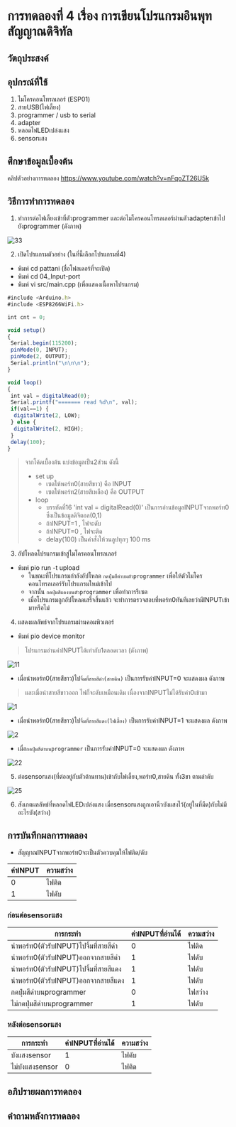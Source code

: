 # การทดลองที่ 4 เรื่อง การเขียนโปรแกรมอินพุทสัญญาณดิจิทัล
## วัตถุประสงค์

## อุปกรณ์ที่ใช้
1. ไมโครคอนโทรลเลอร์ (ESP01)
2. สายUSB(ไฟเลี้ยง)
3. programmer / usb to serial
4. adapter
5. หลอดไฟLEDเปล่งแสง
6. sensorแสง
## ศึกษาข้อมูลเบื้องต้น
คลิปตัวอย่างการทดลอง https://www.youtube.com/watch?v=nFqoZT26U5k
## วิธีการทำการทดลอง
1. ทำการต่อไฟเลี้ยงเข้าที่ตัวprogrammer และต่อไมโครคอนโทรลเลอร์ผ่านตัวadapterเข้าไปยังprogrammer (ดังภาพ)

![33](https://user-images.githubusercontent.com/80879818/112346747-d51a9800-8cf8-11eb-824c-b69084d3c0ad.jpg)

2. เปิดโปรแกรมตัวอย่าง (ในที่นี้เลือกโปรแกรมที่4)
* พิมพ์ cd pattani (ชื่อโฟลเดอร์ที่จะเปิด)
* พิมพ์ cd 04_Input-port
* พิมพ์ vi src/main.cpp (เพื่อแสดงเนื้อหาโปรแกรม)
```javascript
#include <Arduino.h>
#include <ESP8266WiFi.h>

int cnt = 0;

void setup()
{
 Serial.begin(115200);
 pinMode(0, INPUT);
 pinMode(2, OUTPUT);
 Serial.println("\n\n\n");
}

void loop()
{
 int val = digitalRead(0);
 Serial.printf("======= read %d\n", val);
 if(val==1) {
  digitalWrite(2, LOW);
 } else {
  digitalWrite(2, HIGH);
 }
 delay(100);
}
```
> จากโค้ดเบื้องต้น แบ่งข้อมูลเป็น2ส่วน ดังนี้
> * set up
>   * เซตให้พอร์ท0(สายสีขาว) คือ INPUT
>   * เซตให้พอร์ท2(สายสีเหลือง) คือ OUTPUT
> * loop
>   * บรรทัดที่16 'int val = digitalRead(0)' เป็นการอ่านข้อมูลINPUTจากพอร์ท0 ซึ่งเป็นข้อมูลดิจิตอล(0,1)
>   * ถ้าINPUT=1 , ไฟจะดับ
>   * ถ้าINPUT=0 , ไฟจะติด
>   * delay(100) เป็นคำสั่งให้วนลูปทุกๆ 100 ms
3. อัปโหลดโปรแกรมเข้าสู่ไมโครคอนโทรลเลอร์
* พิมพ์ pio run -t upload
  * ในขณะที่โปรแกรมกำลังอัปโหลด `กดปุ่มสีดำบนตัวprogrammer` เพื่อให้ตัวไมโครคอนโทรลเลอร์รับโปรแกรมใหม่เข้าไป
  * จากนั้น `กดปุ่มสีแดงบนตัวprogrammer` เพื่อทำการรีเซต
  * เมื่อโปรแกรมถูกอัปโหลดเสร็จสิ้นแล้ว จะทำการตรวจสอบที่พอร์ท0ทันทีเลยว่ามีINPUTเข้ามาหรือไม่
4. แสดงผลลัพธ์จากโปรแกรมผ่านคอมพิวเตอร์
* พิมพ์ pio device monitor
> โปรแกรมอ่านค่าINPUTได้เท่ากับ1ตลอดเวลา (ดังภาพ)

![11](https://user-images.githubusercontent.com/80879818/112358027-870a9200-8d02-11eb-8f98-9ec0bc5e899d.jpg)

* เมื่อนำพอร์ท0(สายสีขาว)ไป`จิ้มที่สายสีดำ(สายดิน)` เป็นการรับค่าINPUT=0 จะแสดงผล ดังภาพ
> และเมื่อนำสายสีขาวออก ไฟก็จะดับเหมือนเดิม เนื่องจากINPUTไม่ได้รับค่า0เข้ามา

![1](https://user-images.githubusercontent.com/80879818/112358789-3ba4b380-8d03-11eb-9bb2-079116a86bbe.jpg)

* เมื่อนำพอร์ท0(สายสีขาว)ไป`จิ้มที่สายสีแดง(ไฟเลี้ยง)` เป็นการรับค่าINPUT=1 จะแสดงผล ดังภาพ

![2](https://user-images.githubusercontent.com/80879818/112359655-119fc100-8d04-11eb-96c1-33ce1aad1ead.jpg)

* เมื่อ`กดปุ่มสีดำบนprogrammer` เป็นการรับค่าINPUT=0 จะแสดงผล ดังภาพ

![22](https://user-images.githubusercontent.com/80879818/112360235-ac000480-8d04-11eb-9050-1c732bb8b670.jpg)

5. ต่อsensorแสง(ที่ต่ออยู่กับตัวต้านทาน)เข้ากับไฟเลี้ยง,พอร์ท0,สายดิน ทั้ง3ขา ตามลำดับ

![25](https://user-images.githubusercontent.com/80879818/112362130-b15e4e80-8d06-11eb-90b1-5a68e1a94375.jpg)

6. สังเกตผลลัพธ์ที่หลอดไฟLEDเปล่งแสง เมื่อsensorแสงถูกเอานิ้วบังแสงไว้(อยู่ในที่มืด)กับไม่มีอะไรบัง(สว่าง)
## การบันทึกผลการทดลอง
* สัญญาณINPUTจากพอร์ท0จะเป็นตัวควบคุมให้ไฟติด/ดับ

ค่าINPUT | ความสว่าง
------- | -------
0 | ไฟติด
1 | ไฟดับ

### ก่อนต่อsensorแสง

การกระทำ | ค่าINPUTที่อ่านได้ | ความสว่าง
-------- | ------- | --------
นำพอร์ท0(ตัวรับINPUT)ไปจิ้มที่สายสีดำ | 0 | ไฟติด
นำพอร์ท0(ตัวรับINPUT)ออกจากสายสีดำ | 1 | ไฟดับ
นำพอร์ท0(ตัวรับINPUT)ไปจิ้มที่สายสีแดง | 1 | ไฟดับ
นำพอร์ท0(ตัวรับINPUT)ออกจากสายสีแดง | 1 | ไฟดับ
กดปุ่มสีดำบนprogrammer | 0 | ไฟสว่าง
ไม่กดปุ่มสีดำบนprogrammer | 1 | ไฟดับ

### หลังต่อsensorแสง

การกระทำ | ค่าINPUTที่อ่านได้ | ความสว่าง
-------- | ------- | --------
บังแสงsensor | 1 | ไฟดับ
ไม่บังแสงsensor | 0 | ไฟติด

## อภิปรายผลการทดลอง

## คำถามหลังการทดลอง

